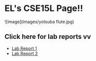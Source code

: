 # EL's CSE15L Page!! 
![image](images/yotsuba flute.jpg)
## Click here for lab reports vv
- [Lab Report 1](LR1.md)
- [Lab Report 2](LR2.md)